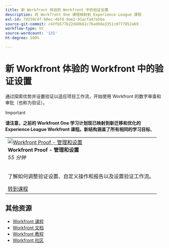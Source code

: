 ```yaml
---
title: 新 Workfront 体验的 Workfront 中的验证设置
description: 将 Workfront One 课程映射到 Experience League 课程
exl-id: 7d259c4f-b0ec-4bfd-9ae2-91acfa47a5ba
source-git-commit: c43fb577b22dddb61c76adb0a3351c0777852a69
workflow-type: ht
source-wordcount: '131'
ht-degree: 100%

---
```


# 新 Workfront 体验的 Workfront 中的验证设置

通过探索优势并设置验证以适应项目工作流，开始使用 Workfront 的数字审查和审批（也称为验证）。

>[!IMPORTANT]
>
>**请注意，之前的 Workfront One 学习计划现已映射到新迁移和优化的 Experience League Workfront 课程。新结构涵盖了所有相同的学习目标**。

<table>
  <tr>
   <td>
      <a href="https://experienceleague.adobe.com/?recommended=Workfront-A-1-2022.3.proof">
      <img alt="Workfront Proof - 管理和设置" src="https://cdn.experienceleague.adobe.com/thumb/workfront-proof-administration-and-setup.png"/>
      </a>
      <div>
         <strong>Workfront Proof - 管理和设置</strong></a>         
         <br/><em>55 分钟</em>
      </div>
      <p>
        <br/>
         了解如何调整验证设置、自定义操作和报告以及设置验证工作流。
      </p>
      <a  rel="noreferrer" target="_blank" href="https://experienceleague.adobe.com/?recommended=Workfront-A-1-2022.3.proof" class="spectrum-Button spectrum-Button--primary spectrum-Button--sizeM">
      <span class="spectrum-Button-label has-no-wrap has-text-weight-bold">转到课程</span>
      </a>
   </td>   
  </tr>

</table>

## 其他资源

* [Workfront 课程](https://experienceleague.adobe.com/?lang=en&amp;Solution=Workfront#courses)
* [Workfront 文档](https://experienceleague.adobe.com/docs/workfront.html)
* [Workfront 教程](https://experienceleague.adobe.com/docs/workfront-learn/tutorials-workfront/home.html)
* [Workfront 社区](https://experienceleaguecommunities.adobe.com/t5/workfront/ct-p/workfront)
